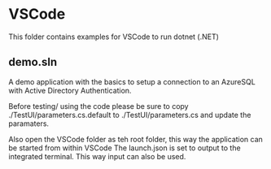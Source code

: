 # VSCode
This folder contains examples for VSCode to run dotnet (.NET)

## demo.sln
A demo application with the basics to setup a connection to an AzureSQL 
with Active Directory Authentication. 

Before testing/ using the code please be sure to copy ./TestUI/parameters.cs.default to ./TestUI/parameters.cs 
and update the paramaters. 

Also open the VSCode folder as teh root folder, this way the application can be started from within VSCode
The launch.json is set to output to the integrated terminal. This way input can also be used. 

